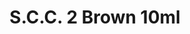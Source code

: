 ---
layout: product
title: "S.C.C. 2 Brown  10ml"
price: "330" 
desc: "Acrylic Laquer 10mL"
img_path: "/assets/img/RC035.webp"
brand: "AK "
available: false
special_offer: false
new: false
soon: false
cat: "020000"
subcat: "020200"
subsubcat: "020201"
sifra: "RC035"
popular: false
---